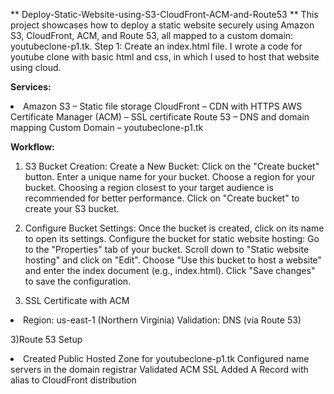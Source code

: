 ** Deploy-Static-Website-using-S3-CloudFront-ACM-and-Route53 **
This project showcases how to deploy a static website securely using Amazon S3, CloudFront, ACM, and Route 53, all mapped to a custom domain: youtubeclone-p1.tk.
Step 1: Create an index.html file. I wrote a code for youtube clone with basic html and css, in which I used to host that website using cloud.


**Services:**
<li>Amazon S3 – Static file storage
CloudFront – CDN with HTTPS
AWS Certificate Manager (ACM) – SSL certificate
Route 53 – DNS and domain mapping
Custom Domain – youtubeclone-p1.tk</li>


**Workflow:**
1) S3 Bucket Creation:
    Create a New Bucket:
  Click on the "Create bucket" button.
  Enter a unique name for your bucket.
  Choose a region for your bucket. Choosing a region closest to your target audience is recommended   for better performance.
  Click on "Create bucket" to create your S3 bucket.
2) Configure Bucket Settings:
Once the bucket is created, click on its name to open its settings.
Configure the bucket for static website hosting:
Go to the "Properties" tab of your bucket.
Scroll down to "Static website hosting" and click on "Edit".
Choose "Use this bucket to host a website" and enter the index document (e.g., index.html).
Click "Save changes" to save the configuration.
  

3) SSL Certificate with ACM

  <li>Region: us-east-1 (Northern Virginia)
  Validation: DNS (via Route 53)</li>

3)Route 53 Setup

  <li>Created Public Hosted Zone for youtubeclone-p1.tk
  Configured name servers in the domain registrar
  Validated ACM SSL
  Added A Record with alias to CloudFront distribution</li>

  

